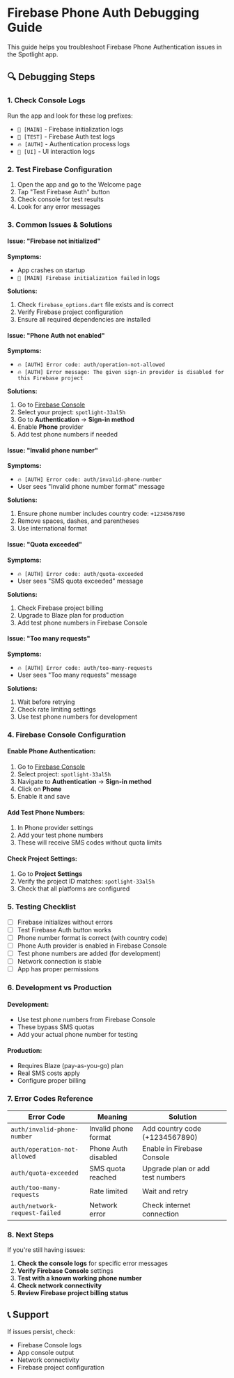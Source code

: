 # Firebase Phone Auth Debugging Guide

This guide helps you troubleshoot Firebase Phone Authentication issues in the Spotlight app.

## 🔍 **Debugging Steps**

### 1. **Check Console Logs**
Run the app and look for these log prefixes:
- `🚀 [MAIN]` - Firebase initialization logs
- `🧪 [TEST]` - Firebase Auth test logs  
- `🔥 [AUTH]` - Authentication process logs
- `📱 [UI]` - UI interaction logs

### 2. **Test Firebase Configuration**
1. Open the app and go to the Welcome page
2. Tap "Test Firebase Auth" button
3. Check console for test results
4. Look for any error messages

### 3. **Common Issues & Solutions**

#### **Issue: "Firebase not initialized"**
**Symptoms:**
- App crashes on startup
- `🚀 [MAIN] Firebase initialization failed` in logs

**Solutions:**
1. Check `firebase_options.dart` file exists and is correct
2. Verify Firebase project configuration
3. Ensure all required dependencies are installed

#### **Issue: "Phone Auth not enabled"**
**Symptoms:**
- `🔥 [AUTH] Error code: auth/operation-not-allowed`
- `🔥 [AUTH] Error message: The given sign-in provider is disabled for this Firebase project`

**Solutions:**
1. Go to [Firebase Console](https://console.firebase.google.com)
2. Select your project: `spotlight-33al5h`
3. Go to **Authentication** → **Sign-in method**
4. Enable **Phone** provider
5. Add test phone numbers if needed

#### **Issue: "Invalid phone number"**
**Symptoms:**
- `🔥 [AUTH] Error code: auth/invalid-phone-number`
- User sees "Invalid phone number format" message

**Solutions:**
1. Ensure phone number includes country code: `+1234567890`
2. Remove spaces, dashes, and parentheses
3. Use international format

#### **Issue: "Quota exceeded"**
**Symptoms:**
- `🔥 [AUTH] Error code: auth/quota-exceeded`
- User sees "SMS quota exceeded" message

**Solutions:**
1. Check Firebase project billing
2. Upgrade to Blaze plan for production
3. Add test phone numbers in Firebase Console

#### **Issue: "Too many requests"**
**Symptoms:**
- `🔥 [AUTH] Error code: auth/too-many-requests`
- User sees "Too many requests" message

**Solutions:**
1. Wait before retrying
2. Check rate limiting settings
3. Use test phone numbers for development

### 4. **Firebase Console Configuration**

#### **Enable Phone Authentication:**
1. Go to [Firebase Console](https://console.firebase.google.com)
2. Select project: `spotlight-33al5h`
3. Navigate to **Authentication** → **Sign-in method**
4. Click on **Phone**
5. Enable it and save

#### **Add Test Phone Numbers:**
1. In Phone provider settings
2. Add your test phone numbers
3. These will receive SMS codes without quota limits

#### **Check Project Settings:**
1. Go to **Project Settings**
2. Verify the project ID matches: `spotlight-33al5h`
3. Check that all platforms are configured

### 5. **Testing Checklist**

- [ ] Firebase initializes without errors
- [ ] Test Firebase Auth button works
- [ ] Phone number format is correct (with country code)
- [ ] Phone Auth provider is enabled in Firebase Console
- [ ] Test phone numbers are added (for development)
- [ ] Network connection is stable
- [ ] App has proper permissions

### 6. **Development vs Production**

#### **Development:**
- Use test phone numbers from Firebase Console
- These bypass SMS quotas
- Add your actual phone number for testing

#### **Production:**
- Requires Blaze (pay-as-you-go) plan
- Real SMS costs apply
- Configure proper billing

### 7. **Error Codes Reference**

| Error Code | Meaning | Solution |
|------------|---------|----------|
| `auth/invalid-phone-number` | Invalid phone format | Add country code (+1234567890) |
| `auth/operation-not-allowed` | Phone Auth disabled | Enable in Firebase Console |
| `auth/quota-exceeded` | SMS quota reached | Upgrade plan or add test numbers |
| `auth/too-many-requests` | Rate limited | Wait and retry |
| `auth/network-request-failed` | Network error | Check internet connection |

### 8. **Next Steps**

If you're still having issues:

1. **Check the console logs** for specific error messages
2. **Verify Firebase Console** settings
3. **Test with a known working phone number**
4. **Check network connectivity**
5. **Review Firebase project billing status**

## 📞 **Support**

If issues persist, check:
- Firebase Console logs
- App console output
- Network connectivity
- Firebase project configuration 